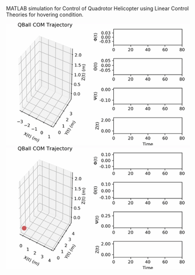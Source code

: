 MATLAB simulation for Control of Quadrotor Helicopter using Linear Control Theories for hovering condition.

![](https://github.com/chainspark/QBall_QuadRotor_Helicopter/blob/main/Circle.gif)
![](https://github.com/chainspark/QBall_QuadRotor_Helicopter/blob/main/Square.gif)
